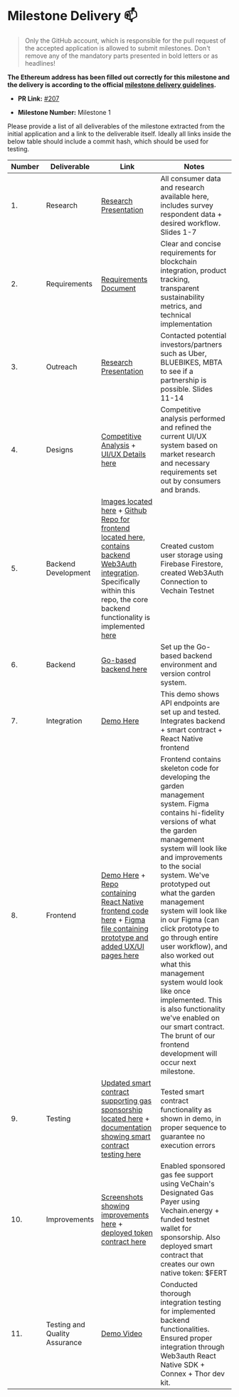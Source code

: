 
  
# Milestone Delivery :mailbox:

> Only the GitHub account, which is responsible for the pull request of the accepted application is allowed to submit milestones. Don't remove any of the mandatory parts presented in bold letters or as headlines!

**The Ethereum address has been filled out correctly for this milestone and the delivery is according to the official [milestone delivery guidelines](../#milestone-delivery-process).**  

* **PR Link:** [#207](https://github.com/vechain/grant-program/pull/207)

* **Milestone Number:** Milestone 1

Please provide a list of all deliverables of the milestone extracted from the initial application and a link to the deliverable itself. Ideally all links inside the below table should include a commit hash, which should be used for testing.

| Number | Deliverable | Link | Notes |
| ------------- | ------------- | ------------- |------------- |
| 1. | Research |[Research Presentation](https://www.canva.com/design/DAF6cfFuufM/vcdMTYG8sdO6qLO6cJ7nWA/edit)| All consumer data and research available here, includes survey respondent data + desired workflow. Slides 1-7| 
| 2.  | Requirements |[Requirements Document](https://docs.google.com/document/d/1iFZB31XT41khzqHYUzkxCHCL0ov-M5TMTjD0i8L0lE0/edit?usp=sharing)| Clear and concise requirements for blockchain integration, product tracking, transparent sustainability metrics, and technical implementation|
| 3.  | Outreach |[Research Presentation](https://www.canva.com/design/DAF6cfFuufM/vcdMTYG8sdO6qLO6cJ7nWA/edit)| Contacted potential investors/partners such as Uber, BLUEBIKES, MBTA to see if a partnership is possible. Slides 11-14|
| 4.  | Designs |[Competitive Analysis](https://www.figma.com/file/xYG6HZh7j5H0acJYD8oKcr/Cypress-Competitive-Analysis?type=whiteboard&node-id=0-1&t=PGb3V4NISAxEFM49-0) + [UI/UX Details here](https://www.figma.com/file/llEhoaZHO4GR2qSks42yjW/Cypress?type=design&node-id=26:726&mode=design&t=Uev1HLic5YHzOJli-1) | Competitive analysis performed and refined the current UI/UX system based on market research and necessary requirements set out by consumers and brands.| 
| 5.  | Backend Development |[Images located here](https://docs.google.com/document/d/1G2ePQPoRpvChe3VCsnSWnrCHJGOV9wLnr72aPklMcrU/edit) + [Github Repo for frontend located here, contains backend Web3Auth integration](https://github.com/cypress-labs/leegal). Specifically within this repo, the core backend functionality is implemented [here](https://github.com/cypress-labs/leegal/blob/main/cypress/App.tsx)| Created custom user storage using Firebase Firestore, created Web3Auth Connection to Vechain Testnet| 
| 6.  | Backend |[Go-based backend here](https://github.com/cypress-labs/backend/tree/main)| Set up the Go-based backend environment and version control system.| 
| 7.  | Integration |[Demo Here](https://drive.google.com/file/d/17fu7obses7gZM2kR1pGqfb1ovSWXJpaY/view) |  This demo shows API endpoints are set up and tested. Integrates backend + smart contract + React Native frontend | 
| 8.  | Frontend |[Demo Here](https://drive.google.com/file/d/17fu7obses7gZM2kR1pGqfb1ovSWXJpaY/view) + [Repo containing React Native frontend code here](https://github.com/cypress-labs/leegal/tree/main/cypress) + [Figma file containing prototype and added UX/UI pages here](https://www.figma.com/file/llEhoaZHO4GR2qSks42yjW/Cypress?type=design&node-id=26:726&mode=design&t=Np7KkiHSMdNx9ojP-1)| Frontend contains skeleton code for developing the garden management system. Figma contains hi-fidelity versions of what the garden management system will look like and improvements to the social system. We've prototyped out what the garden management system will look like in our Figma (can click prototype to go through entire user workflow), and also worked out what this management system would look like once implemented. This is also functionality we've enabled on our smart contract. The brunt of our frontend development will occur next milestone.| 
| 9.  | Testing |[Updated smart contract supporting gas sponsorship located here](https://github.com/cypress-labs/leegal/blob/main/Contracts/Cypress.sol) + [documentation showing smart contract testing here](https://docs.google.com/document/d/10PIPJRmZqC33H8okxsj35sEwKSOcvxFmW7yBltfW_xw/edit?usp=sharing)| Tested smart contract functionality as shown in demo, in proper sequence to guarantee no  execution errors| 
| 10.  | Improvements |[Screenshots showing improvements here](https://docs.google.com/document/d/1cVSxOP0wQgoWftz-qZZZXN1tQO4z418hxLhh0g2Y7nw/edit?usp=sharing) + [deployed token contract here](https://explore-testnet.vechain.org/accounts/0x419d1de229bae98cfbb1439e3209c8164ca9b2b3/)| Enabled sponsored gas fee support using VeChain's Designated Gas Payer using Vechain.energy + funded testnet wallet for sponsorship. Also deployed smart contract that creates our own native token: $FERT| 
| 11.  | Testing and Quality Assurance |[Demo Video](https://drive.google.com/file/d/17fu7obses7gZM2kR1pGqfb1ovSWXJpaY/view)| Conducted thorough integration testing for implemented backend functionalities. Ensured proper integration through Web3auth React Native SDK + Connex + Thor dev kit.|